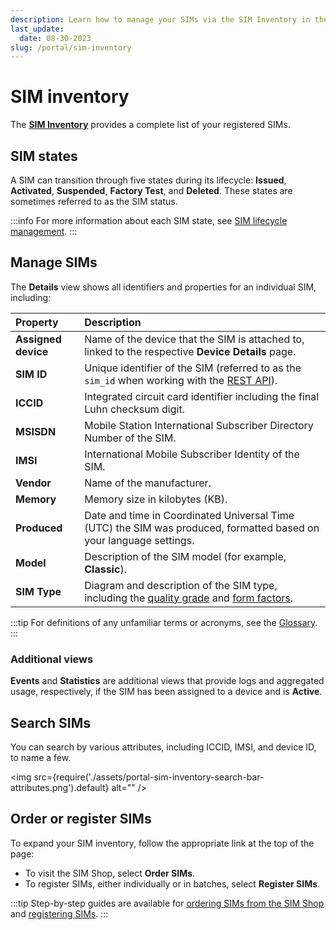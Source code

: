 ```yaml
---
description: Learn how to manage your SIMs via the SIM Inventory in the emnify Portal
last_update: 
  date: 08-30-2023
slug: /portal/sim-inventory
---
```


# SIM inventory

The [**SIM Inventory**](https://portal.emnify.com/sim-inventory) provides a complete list of your registered SIMs.

## SIM states

A SIM can transition through five states during its lifecycle: **Issued**, **Activated**, **Suspended**, **Factory Test**, and **Deleted**.
These states are sometimes referred to as the SIM status.

:::info
For more information about each SIM state, see [SIM lifecycle management](/services/sim-lifecycle-management).
:::

## Manage SIMs

The **Details** view shows all identifiers and properties for an individual SIM, including:

| Property            | Description                                      |
|:--------------------|:-------------------------------------------------|
| **Assigned device** | Name of the device that the SIM is attached to, linked to the respective **Device Details** page. |
| **SIM ID**          | Unique identifier of the SIM (referred to as the `sim_id` when working with the [REST API](https://cdn.emnify.net/api/doc/sim.html)). |
| **ICCID**           | Integrated circuit card identifier including the final Luhn checksum digit. |
| **MSISDN**          | Mobile Station International Subscriber Directory Number of the SIM. |
| **IMSI**            | International Mobile Subscriber Identity of the SIM. |
| **Vendor**          | Name of the manufacturer. |
| **Memory**          | Memory size in kilobytes (KB). |
| **Produced**        | Date and time in Coordinated Universal Time (UTC) the SIM was produced, formatted based on your language settings. |
| **Model**           | Description of the SIM model (for example, **Classic**). |
| **SIM Type**        | Diagram and description of the SIM type, including the [quality grade](/services/global-iot-sim#quality-grades) and [form factors](/services/global-iot-sim#form-factors). |

:::tip
For definitions of any unfamiliar terms or acronyms, see the [Glossary](/glossary).
:::

### Additional views

**Events** and **Statistics** are additional views that provide logs and aggregated usage, respectively, if the SIM has been assigned to a device and is **Active**.

## Search SIMs

You can search by various attributes, including ICCID, IMSI, and device ID, to name a few.

<img
  src={require('./assets/portal-sim-inventory-search-bar-attributes.png').default}
  alt=""
/>

## Order or register SIMs

To expand your SIM inventory, follow the appropriate link at the top of the page:

- To visit the SIM Shop, select **Order SIMs**.
- To register SIMs, either individually or in batches, select **Register SIMs**.

:::tip
Step-by-step guides are available for [ordering SIMs from the SIM Shop](/quickstart/order-sims) and [registering SIMs](/quickstart/register-sims).
:::
